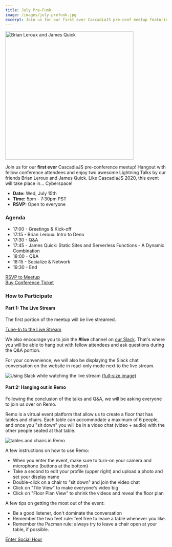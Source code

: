 ```yaml
---
title: July Pre-Funk
image: /images/july-prefunk.jpg
excerpt: Join us for our first ever CascadiaJS pre-conf meetup featuring ⚡️ talks by Brian Leroux and James Quick!
---
```

<img src="/images/july-prefunk.jpg" alt="Brian Leroux and James Quick" style="height:400px;width:400px"/>

Join us for our **first ever** CascadiaJS pre-conference meetup! Hangout with fellow conference attendees and enjoy two awesome Lightning Talks by our friends Brian Leroux and James Quick. Like CascadiaJS 2020, this event will take place in... Cyberspace!

* **Date:** Wed, July 15th
* **Time:** 5pm - 7:30pm PST
* **RSVP:** Open to everyone

### Agenda

* 17:00 - Greetings & Kick-off
* 17:15 - Brian Leroux: Intro to Deno
* 17:30 - Q&A
* 17:45 - James Quick: Static Sites and Serverless Functions - A Dynamic Combination
* 18:00 - Q&A
* 18:15 - Socialize & Network
* 19:30 - End

<div class="cta"><a href="https://ti.to/event-loop/cjs20-july-prefunk">RSVP to Meetup</a></div>

<div class="cta"><a href="https://ti.to/event-loop/cascadiajs-2020/">Buy Conference Ticket</a></div>

### How to Participate

#### Part 1: The Live Stream

The first portion of the meetup will be live streamed.

<div class="cta"><a href="/live">Tune-In to the Live Stream</a></div>

We also encourage you to join the **#live** channel on [our Slack](https://join.slack.com/t/cascadiajs/shared_invite/enQtNzYzMzYxMTc0OTc5LWM0ZDZiZDc5MDgwMmFkODdlZTdiMGE3NjFhYTZmNWVkMWEwMDcxNWE0Nzg5YTcwOGQzZDk0Y2M3ZWRmN2QwNzU). That's where you will be able to hang out with fellow attendees and ask questions during the Q&A portion.

For your convenience, we will also be displaying the Slack chat conversation on the website in read-only mode next to the live stream.

![Using Slack while watching the live stream](/images/stream-slack.png)
[(full-size image)](/images/stream-slack.png)

#### Part 2: Hanging out in Remo

Following the conclusion of the talks and Q&A, we will be asking everyone to join us over on Remo. 

Remo is a virtual event platform that allow us to create a floor that has tables and chairs. Each table can accommodate a maximum of 6 people, and once you "sit down" you will be in a video chat (video + audio) with the other people seated at that table.

![tables and chairs in Remo](/images/remo-tables.png)

A few instructions on how to use Remo:
- When you enter the event, make sure to turn-on your camera and microphone (buttons at the bottom)
- Take a second to edit your profile (upper right) and upload a photo and set your display name
- Double-click on a chair to "sit down" and join the video chat
- Click on "Tile View" to make everyone's video big
- Click on "Floor Plan View" to shrink the videos and reveal the floor plan

A few tips on getting the most out of the event:
- Be a good listener, don't dominate the conversation
- Remember the two feet rule: feel free to leave a table whenever you like.
- Remember the Pacman rule: always try to leave a chair open at your table, if possible.

<div class="cta"><a href="https://live.remo.co/e/cascadiajs-july-2020-pre-funk">Enter Social Hour</a></div>

